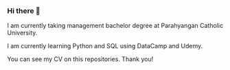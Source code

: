 ### Hi there 👋
I am currently taking management bachelor degree at Parahyangan Catholic University. 

I am currently learning Python and SQL using DataCamp and Udemy. 

You can see my CV on this repositories. Thank you!
<!--
**stefanmanderson/stefanmanderson** is a ✨ _special_ ✨ repository because its `README.md` (this file) appears on your GitHub profile.

Here are some ideas to get you started:

- 🔭 I’m currently working on ...
- 🌱 I’m currently learning ...
- 👯 I’m looking to collaborate on ...
- 🤔 I’m looking for help with ...
- 💬 Ask me about ...
- 📫 How to reach me: ...
- 😄 Pronouns: ...
- ⚡ Fun fact: ...
-->
